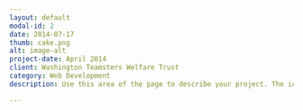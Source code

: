 ```yaml
---
layout: default
modal-id: 2
date: 2014-07-17
thumb: cake.png
alt: image-alt
project-date: April 2014
client: Washington Teamsters Welfare Trust
category: Web Development
description: Use this area of the page to describe your project. The icon above is part of a free icon set by <a href="https://sellfy.com/p/8Q9P/jV3VZ/">Flat Icons</a>. On their website, you can download their free set with 16 icons, or you can purchase the entire set with 146 icons for only $12!

---
```

